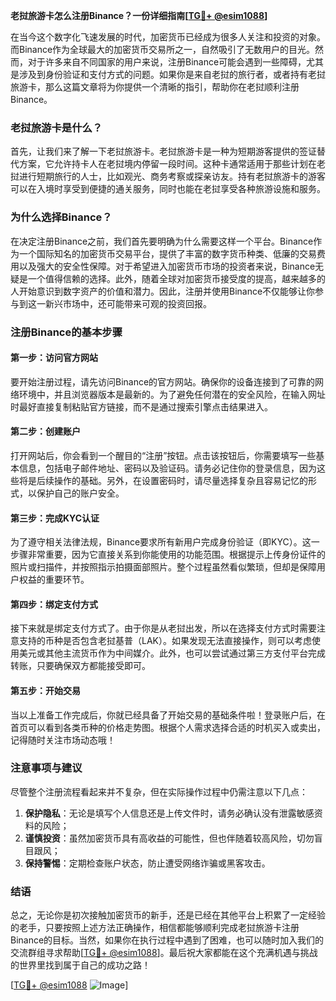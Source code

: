 **老挝旅游卡怎么注册Binance？一份详细指南[[TG💪+ @esim1088](https://t.me/s/esim1088)]**

在当今这个数字化飞速发展的时代，加密货币已经成为很多人关注和投资的对象。而Binance作为全球最大的加密货币交易所之一，自然吸引了无数用户的目光。然而，对于许多来自不同国家的用户来说，注册Binance可能会遇到一些障碍，尤其是涉及到身份验证和支付方式的问题。如果你是来自老挝的旅行者，或者持有老挝旅游卡，那么这篇文章将为你提供一个清晰的指引，帮助你在老挝顺利注册Binance。

### 老挝旅游卡是什么？

首先，让我们来了解一下老挝旅游卡。老挝旅游卡是一种为短期游客提供的签证替代方案，它允许持卡人在老挝境内停留一段时间。这种卡通常适用于那些计划在老挝进行短期旅行的人士，比如观光、商务考察或探亲访友。持有老挝旅游卡的游客可以在入境时享受到便捷的通关服务，同时也能在老挝享受各种旅游设施和服务。

### 为什么选择Binance？

在决定注册Binance之前，我们首先要明确为什么需要这样一个平台。Binance作为一个国际知名的加密货币交易平台，提供了丰富的数字货币种类、低廉的交易费用以及强大的安全性保障。对于希望进入加密货币市场的投资者来说，Binance无疑是一个值得信赖的选择。此外，随着全球对加密货币接受度的提高，越来越多的人开始意识到数字资产的价值和潜力。因此，注册并使用Binance不仅能够让你参与到这一新兴市场中，还可能带来可观的投资回报。

### 注册Binance的基本步骤

#### 第一步：访问官方网站

要开始注册过程，请先访问Binance的官方网站。确保你的设备连接到了可靠的网络环境中，并且浏览器版本是最新的。为了避免任何潜在的安全风险，在输入网址时最好直接复制粘贴官方链接，而不是通过搜索引擎点击结果进入。

#### 第二步：创建账户

打开网站后，你会看到一个醒目的“注册”按钮。点击该按钮后，你需要填写一些基本信息，包括电子邮件地址、密码以及验证码。请务必记住你的登录信息，因为这些将是后续操作的基础。另外，在设置密码时，请尽量选择复杂且容易记忆的形式，以保护自己的账户安全。

#### 第三步：完成KYC认证

为了遵守相关法律法规，Binance要求所有新用户完成身份验证（即KYC）。这一步骤非常重要，因为它直接关系到你能使用的功能范围。根据提示上传身份证件的照片或扫描件，并按照指示拍摄面部照片。整个过程虽然看似繁琐，但却是保障用户权益的重要环节。

#### 第四步：绑定支付方式

接下来就是绑定支付方式了。由于你是从老挝出发，所以在选择支付方式时需要注意支持的币种是否包含老挝基普（LAK）。如果发现无法直接操作，则可以考虑使用美元或其他主流货币作为中间媒介。此外，也可以尝试通过第三方支付平台完成转账，只要确保双方都能接受即可。

#### 第五步：开始交易

当以上准备工作完成后，你就已经具备了开始交易的基础条件啦！登录账户后，在首页可以看到各类币种的价格走势图。根据个人需求选择合适的时机买入或卖出，记得随时关注市场动态哦！

### 注意事项与建议

尽管整个注册流程看起来并不复杂，但在实际操作过程中仍需注意以下几点：

1. **保护隐私**：无论是填写个人信息还是上传文件时，请务必确认没有泄露敏感资料的风险；
2. **谨慎投资**：虽然加密货币具有高收益的可能性，但也伴随着较高风险，切勿盲目跟风；
3. **保持警惕**：定期检查账户状态，防止遭受网络诈骗或黑客攻击。

### 结语

总之，无论你是初次接触加密货币的新手，还是已经在其他平台上积累了一定经验的老手，只要按照上述方法正确操作，相信都能够顺利完成老挝旅游卡注册Binance的目标。当然，如果你在执行过程中遇到了困难，也可以随时加入我们的交流群组寻求帮助[[TG💪+ @esim1088](https://t.me/s/esim1088)]。最后祝大家都能在这个充满机遇与挑战的世界里找到属于自己的成功之路！

[[TG💪+ @esim1088](https://t.me/s/esim1088) ![Image](https://i.postimg.cc/4NQfJmqS/Snipaste-2025-05-13-00-14-12.png)]